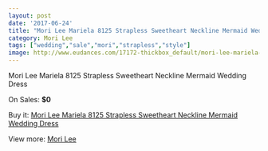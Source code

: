 ```yaml
---
layout: post
date: '2017-06-24'
title: "Mori Lee Mariela 8125 Strapless Sweetheart Neckline Mermaid Wedding Dress"
category: Mori Lee
tags: ["wedding","sale","mori","strapless","style"]
image: http://www.eudances.com/17172-thickbox_default/mori-lee-mariela-8125-strapless-sweetheart-neckline-mermaid-wedding-dress.jpg
---
```

Mori Lee Mariela 8125 Strapless Sweetheart Neckline Mermaid Wedding Dress

On Sales: **$0**
<a href="https://www.eudances.com/en/mori-lee/5017-mori-lee-mariela-8125-strapless-sweetheart-neckline-mermaid-wedding-dress.html"><amp-img layout="responsive" width="600" height="600" src="//www.eudances.com/17172-thickbox_default/mori-lee-mariela-8125-strapless-sweetheart-neckline-mermaid-wedding-dress.jpg" alt="Mori Lee Mariela 8125 Strapless Sweetheart Neckline Mermaid Wedding Dress 0" /></a>
<a href="https://www.eudances.com/en/mori-lee/5017-mori-lee-mariela-8125-strapless-sweetheart-neckline-mermaid-wedding-dress.html"><amp-img layout="responsive" width="600" height="600" src="//www.eudances.com/17175-thickbox_default/mori-lee-mariela-8125-strapless-sweetheart-neckline-mermaid-wedding-dress.jpg" alt="Mori Lee Mariela 8125 Strapless Sweetheart Neckline Mermaid Wedding Dress 1" /></a>
<a href="https://www.eudances.com/en/mori-lee/5017-mori-lee-mariela-8125-strapless-sweetheart-neckline-mermaid-wedding-dress.html"><amp-img layout="responsive" width="600" height="600" src="//www.eudances.com/17174-thickbox_default/mori-lee-mariela-8125-strapless-sweetheart-neckline-mermaid-wedding-dress.jpg" alt="Mori Lee Mariela 8125 Strapless Sweetheart Neckline Mermaid Wedding Dress 2" /></a>
<a href="https://www.eudances.com/en/mori-lee/5017-mori-lee-mariela-8125-strapless-sweetheart-neckline-mermaid-wedding-dress.html"><amp-img layout="responsive" width="600" height="600" src="//www.eudances.com/17173-thickbox_default/mori-lee-mariela-8125-strapless-sweetheart-neckline-mermaid-wedding-dress.jpg" alt="Mori Lee Mariela 8125 Strapless Sweetheart Neckline Mermaid Wedding Dress 3" /></a>

Buy it: [Mori Lee Mariela 8125 Strapless Sweetheart Neckline Mermaid Wedding Dress](https://www.eudances.com/en/mori-lee/5017-mori-lee-mariela-8125-strapless-sweetheart-neckline-mermaid-wedding-dress.html "Mori Lee Mariela 8125 Strapless Sweetheart Neckline Mermaid Wedding Dress")

View more: [Mori Lee](https://www.eudances.com/en/9-mori-lee "Mori Lee")